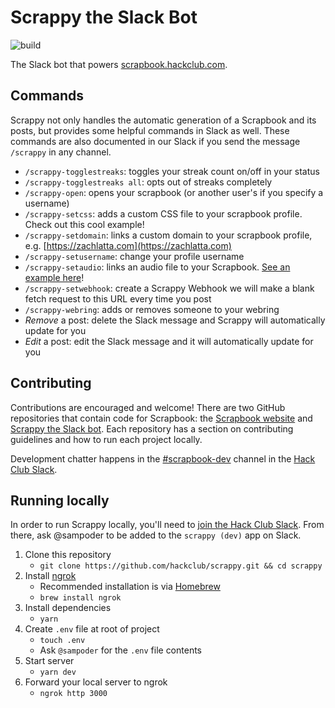 # Scrappy the Slack Bot

![build](https://github.com/hackclub/scrappy/workflows/build/badge.svg)

The Slack bot that powers [scrapbook.hackclub.com](https://scrapbook.hackclub.com).

## Commands
Scrappy not only handles the automatic generation of a Scrapbook and its posts, but provides some helpful commands in Slack as well. These commands are also documented in our Slack if you send the message `/scrappy` in any channel.

- `/scrappy-togglestreaks`: toggles your streak count on/off in your status
- `/scrappy-togglestreaks all`: opts out of streaks completely
- `/scrappy-open`: opens your scrapbook (or another user's if you specify a username)
- `/scrappy-setcss`: adds a custom CSS file to your scrapbook profile. Check out this cool example!
- `/scrappy-setdomain`: links a custom domain to your scrapbook profile, e.g. [https://zachlatta.com](https://zachlatta.com)
- `/scrappy-setusername`: change your profile username
- `/scrappy-setaudio`: links an audio file to your Scrapbook. [See an example here](https://scrapbook.hackclub.com/matthew)!
- `/scrappy-setwebhook`: create a Scrappy Webhook we will make a blank fetch request to this URL every time you post
- `/scrappy-webring`: adds or removes someone to your webring
- *Remove* a post: delete the Slack message and Scrappy will automatically update for you
- *Edit* a post: edit the Slack message and it will automatically update for you


## Contributing

Contributions are encouraged and welcome! There are two GitHub repositories that contain code for Scrapbook: the [Scrapbook website](https://github.com/hackclub/scrapbook#contributing) and [Scrappy the Slack bot](https://github.com/hackclub/scrappy#contributing). Each repository has a section on contributing guidelines and how to run each project locally.

Development chatter happens in the [#scrapbook-dev](https://app.slack.com/client/T0266FRGM/C035D6S6TFW) channel in the [Hack Club Slack](https://hackclub.com/slack/).

## Running locally
In order to run Scrappy locally, you'll need to [join the Hack Club Slack](https://hackclub.com/slack). From there, ask @sampoder to be added to the `scrappy (dev)` app on Slack.

1. Clone this repository
   - `git clone https://github.com/hackclub/scrappy.git && cd scrappy`
1. Install [ngrok](https://dashboard.ngrok.com/get-started/setup)
   - Recommended installation is via [Homebrew](https://brew.sh/)
   - `brew install ngrok`
1. Install dependencies
   - `yarn`
1. Create `.env` file at root of project
   - `touch .env`
   - Ask `@sampoder` for the `.env` file contents
1. Start server
   - `yarn dev`
1. Forward your local server to ngrok
   - `ngrok http 3000`
